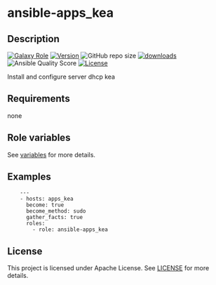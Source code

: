 # ansible-apps_kea

## Description

[![Galaxy Role](https://img.shields.io/badge/galaxy-apps_kea-purple?style=flat)](https://galaxy.ansible.com/lotusnoir/apps_kea)
[![Version](https://img.shields.io/github/release/lotusnoir/ansible-apps_kea.svg)](https://github.com/lotusnoir/ansible-apps_kea/releases/latest)
![GitHub repo size](https://img.shields.io/github/repo-size/lotusnoir/ansible-apps_kea?color=orange&style=flat)
[![downloads](https://img.shields.io/ansible/role/d/56104)](https://galaxy.ansible.com/lotusnoir/apps_kea)
![Ansible Quality Score](https://img.shields.io/ansible/quality/56104)
[![License](https://img.shields.io/badge/license-Apache--2.0-brightgreen?style=flat)](https://opensource.org/licenses/Apache-2.0)

Install and configure server dhcp kea

## Requirements

none

## Role variables

See [variables](/defaults/main.yml) for more details.

## Examples

        ---
        - hosts: apps_kea
          become: true
          become_method: sudo
          gather_facts: true
          roles:
            - role: ansible-apps_kea


## License

This project is licensed under Apache License. See [LICENSE](/LICENSE) for more details.

